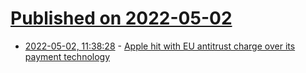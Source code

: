 # [Published on 2022-05-02](index.md)

* [2022-05-02, 11:38:28](https://news.ycombinator.com/item?id=31233819) - [Apple hit with EU antitrust charge over its payment technology](https://www.reuters.com/technology/apple-hit-with-eu-antitrust-charge-over-its-payment-technology-2022-05-02/)
